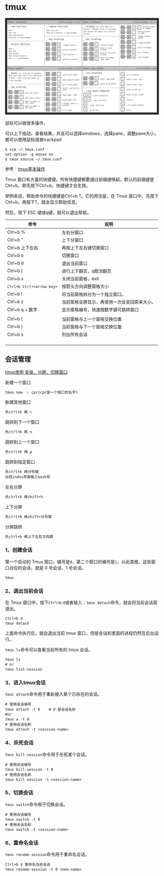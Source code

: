 # tmux

![img](./doc/tmux-cheatsheet.png)

鼠标可以做很多操作，

可以上下拖动，查看结果，并且可以选择windows，选择pane，调整pane大小，都可以使用鼠标或者trackpad

```shell
$ vim ~/.tmux.conf
set-option -g mouse on
$ tmux source ~/.tmux.conf
```



参考：[tmux基本操作](https://blog.csdn.net/sui_152/article/details/121650341)

Tmux 窗口有大量的快捷键。所有快捷键都要通过前缀键唤起。默认的前缀键是Ctrl+b，即先按下Ctrl+b，快捷键才会生效。

举例来说，帮助命令的快捷键是Ctrl+b ?。它的用法是，在 Tmux 窗口中，先按下Ctrl+b，再按下?，就会显示帮助信息。

然后，按下 ESC 键或q键，就可以退出帮助。


| 命令                      | 说明                                         |
| ------------------------- | -------------------------------------------- |
| Ctrl+b  %                 | 左右分窗口                                   |
| Ctrl+b  “                 | 上下分窗口                                   |
| Ctrl+b 上下左右           | 再按上下左右键切换窗口                       |
| Ctrl+b o                  | 切换窗口                                     |
| Ctrl+b  d                 | 退出当前窗口                                 |
| Ctrl+b [                  | 进行上下翻页，q取消翻页                      |
| Ctrl+b x                  | 关闭当前窗格，exit                           |
| `Ctrl+b Ctrl+<arrow key>` | 按箭头方向调整窗格大小                       |
| Ctrl+b !                  | 将当前窗格拆分为一个独立窗口。               |
| Ctrl+b z                  | 当前窗格全屏显示，再使用一次会变回原来大小。 |
| Ctrl+b q + 数字           | 显示窗格编号，快速按数字键可跳转窗口         |
|                           |                                              |
| Ctrl+b {                  | 当前窗格与上一个窗格交换位置                 |
| Ctrl+b }                  | 当前窗格与下一个窗格交换位置                 |
| Ctrl+b s                  | 列出所有会话                                 |
|                           |                                              |
|                           |                                              |
|                           |                                              |
|                           |                                              |



## 会话管理

[tmux使用 安装、分屏、切换窗口](https://www.csdn.net/tags/MtjaMg4sNTAyMTItYmxvZwO0O0OO0O0O.html)

新建一个窗口

```bash
tmux new -s cpr(cpr是一个窗口的名字)
```

新建其他窗口

```bash
先ctrl+b 再 c
```

跳转到下一个窗口

```bash
先ctrl+b 再 n
```

跳转到上一个窗口

```bash
先ctrl+b 再 p
```

跳转到指定窗口

```bash
先ctrl+b 再分号键
出现index界面输入bash号
```

左右分屏

```bash
先ctrl+b 再shift+%
```

上下分屏

```bash
先ctrl+b 再shift+分号键
```

分屏跳转

```bash
先ctrl+b 再上下左右方向键
```





### 1、创建会话

第一个启动的 Tmux 窗口，编号是`0`，第二个窗口的编号是`1`，以此类推。这些窗口对应的会话，就是 0 号会话、1 号会话。

```shell
tmux
```

### 2、退出当前会话

在 Tmux 窗口中，按下`Ctrl+b` `d`或者输入：`tmux detach`命令，就会将当前会话窗退出。

```shell
Ctrl+b d
tmux detach
```

上面命令执行后，就会退出当前 tmux 窗口，但是会话和里面的进程仍然在后台运行。

`tmux ls`命令可以查看当前所有的 tmux 会话。

```shell
tmux ls
# or
tmux list-session
```

### 3、进入tmux会话

`tmux attach`命令用于重新接入某个已存在的会话。

```shell
# 使用会话编号
tmux attach -t 0    # 0 是会话名称
#or
tmux a -t 0
# 使用会话名称
tmux attach -t <session-name>
```

### 4、杀死会话

`tmux kill-session`命令用于杀死某个会话。

```shell
# 使用会话编号
tmux kill-session -t 0
# 使用会话名称
tmux kill-session -t <session-name>
```

### 5、切换会话

`tmux switch`命令用于切换会话。

```shell
# 使用会话编号
tmux switch -t 0
# 使用会话名称
tmux switch -t <session-name>
```

### 6、重命名会话

`tmux rename-session`命令用于重命名会话。

```shell
Ctrl+b $ 重命名当前会话 
tmux rename-session -t 0 <new-name>
```

